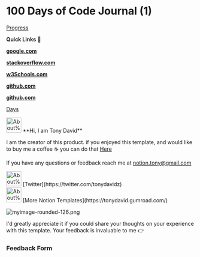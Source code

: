 # 100 Days of Code Journal (1)

[Progress](https://www.notion.so/5e17a3e73ac74ab48fe3ba4bdcff1ddc)

**Quick Links** 🔗 

[**google.com**](http://www.google.com)

**[stackoverflow.com](http://www.stackoverflow.com)**

[**w3Schools.com**](https://www.w3schools.com/)

**[github.com](https://github.com/)**

**[github.com](https://github.com/)**

[Days](https://www.notion.so/ee45471099254b84aef6b09b093471a0)

<aside>
<img src="About%20Me%203941156bb5e94a3cba039307f8686a39/icons8-user_(1).gif" alt="About%20Me%203941156bb5e94a3cba039307f8686a39/icons8-user_(1).gif" width="40px" /> **Hi, I am Tony David**

I am the creator of this product. if you enjoyed this template, and would like to buy me a coffee ☕ you can do that [Here](https://www.buymeacoffee.com/tonydavid) 

If you have any questions or feedback reach me at notion.tony@gmail.com

<aside>
<img src="About%20Me%203941156bb5e94a3cba039307f8686a39/twitter.png" alt="About%20Me%203941156bb5e94a3cba039307f8686a39/twitter.png" width="40px" /> [Twitter](https://twitter.com/tonydavidz)

</aside>

<aside>
<img src="About%20Me%203941156bb5e94a3cba039307f8686a39/unnamed.png" alt="About%20Me%203941156bb5e94a3cba039307f8686a39/unnamed.png" width="40px" /> [More Notion Templates](https://tonydavid.gumroad.com/)

</aside>

![myimage-rounded-126.png](About%20Me%203941156bb5e94a3cba039307f8686a39/myimage-rounded-126.png)

</aside>

I'd greatly appreciate it if you could share your thoughts on your experience with this template. Your feedback is invaluable to me 👉

### Feedback Form